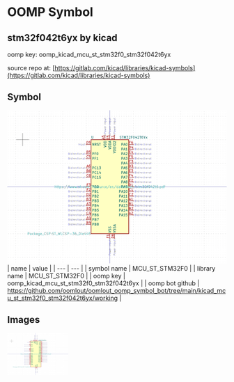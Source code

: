 # OOMP Symbol  
## stm32f042t6yx  by kicad  
  
oomp key: oomp_kicad_mcu_st_stm32f0_stm32f042t6yx  
  
source repo at: [https://gitlab.com/kicad/libraries/kicad-symbols](https://gitlab.com/kicad/libraries/kicad-symbols)  
## Symbol  
  
[![working.png](working_600.png)](working.png)  
| name | value | 
| --- | --- | 
| symbol name | MCU_ST_STM32F0 | 
| library name | MCU_ST_STM32F0 | 
| oomp key | oomp_kicad_mcu_st_stm32f0_stm32f042t6yx | 
| oomp bot github | https://github.com/oomlout/oomlout_oomp_symbol_bot/tree/main/kicad_mcu_st_stm32f0_stm32f042t6yx/working | 
## Images  
  
[![working.png](working_140.png)](working.png)  
